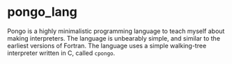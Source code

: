 # pongo_lang
 Pongo is a highly minimalistic programming language to teach myself about making interpreters. The language is unbearably simple, and similar to the earliest versions of Fortran. The language uses a simple walking-tree interpreter written in C, called `cpongo`.
